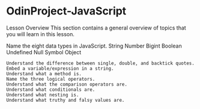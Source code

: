 # OdinProject-JavaScript


Lesson Overview
This section contains a general overview of topics that you will learn in this lesson.

Name the eight data types in JavaScript.
    String
    Number
    Bigint
    Boolean
    Undefined
    Null
    Symbol
    Object

    Understand the difference between single, double, and backtick quotes.
    Embed a variable/expression in a string.
    Understand what a method is.
    Name the three logical operators.
    Understand what the comparison operators are.
    Understand what conditionals are.
    Understand what nesting is.
    Understand what truthy and falsy values are.